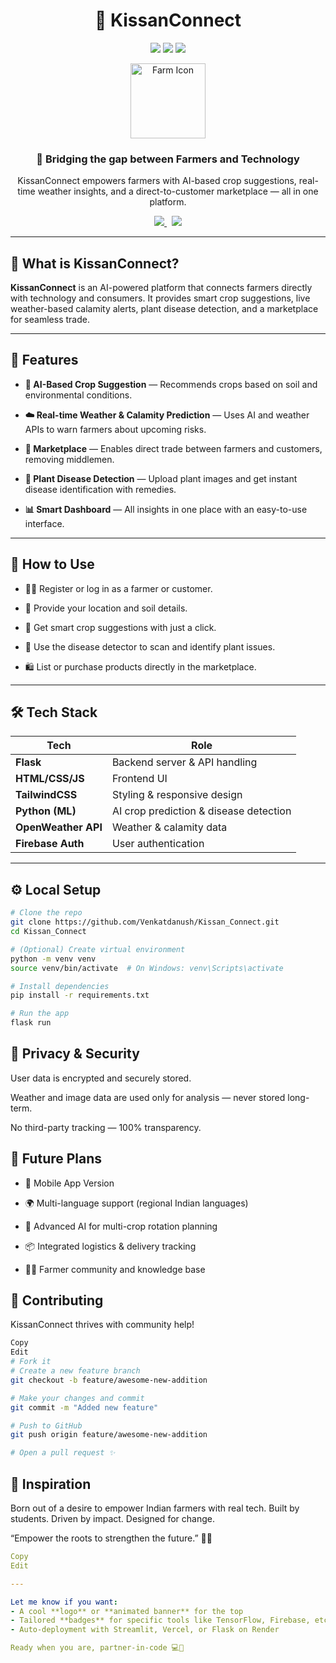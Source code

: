 <h1 align="center">🌾 KissanConnect</h1>
<p align="center"> 
  <img src="https://img.shields.io/badge/status-in%20development-yellow?style=flat-square" /> 
  <img src="https://img.shields.io/badge/Built%20With-Flask%20%26%20JavaScript-green?style=flat-square" /> 
  <img src="https://img.shields.io/badge/Powered%20By-AI%20%26%20Weather%20API-blue?style=flat-square" /> 
</p> 
<p align="center"> 
  <img src="https://cdn-icons-png.flaticon.com/512/2833/2833043.png" width="120" alt="Farm Icon" /> 
</p> 
<h3 align="center">🤝 Bridging the gap between Farmers and Technology</h3> 
<p align="center">
  KissanConnect empowers farmers with AI-based crop suggestions, real-time weather insights, and a direct-to-customer marketplace — all in one platform.
</p> 
<p align="center"> 
  <a href="https://kissanconnect.yourdomain.com" target="_blank"> <img src="https://img.shields.io/badge/Launch%20App-Click%20Here-critical?style=for-the-badge&logo=flask" /> </a> &nbsp; 
  <a href="https://github.com/Venkatdanush/Kissan_Connect" target="_blank"> <img src="https://img.shields.io/badge/GitHub-Repo-333?style=for-the-badge&logo=github" /> </a> 
</p>

---

## 🌱 What is KissanConnect?
**KissanConnect** is an AI-powered platform that connects farmers directly with technology and consumers. It provides smart crop suggestions, live weather-based calamity alerts, plant disease detection, and a marketplace for seamless trade.

---

## 🚀 Features

- **🌾 AI-Based Crop Suggestion** — Recommends crops based on soil and environmental conditions.

- **☁️ Real-time Weather & Calamity Prediction** — Uses AI and weather APIs to warn farmers about upcoming risks.

- **🛒 Marketplace** — Enables direct trade between farmers and customers, removing middlemen.

- **🦠 Plant Disease Detection** — Upload plant images and get instant disease identification with remedies.

- **📊 Smart Dashboard** — All insights in one place with an easy-to-use interface.

---

## 🎯 How to Use

- 🧑‍🌾 Register or log in as a farmer or customer.

- 📍 Provide your location and soil details.

- 🌿 Get smart crop suggestions with just a click.

- 📸 Use the disease detector to scan and identify plant issues.

- 🛍️ List or purchase products directly in the marketplace.

---

## 🛠️ Tech Stack

| Tech           | Role                                 |
|----------------|--------------------------------------|
| **Flask**      | Backend server & API handling        |
| **HTML/CSS/JS**| Frontend UI                          |
| **TailwindCSS**| Styling & responsive design          |
| **Python (ML)**| AI crop prediction & disease detection |
| **OpenWeather API** | Weather & calamity data         |
| **Firebase Auth** | User authentication               |

---

## ⚙️ Local Setup

``` bash
# Clone the repo
git clone https://github.com/Venkatdanush/Kissan_Connect.git
cd Kissan_Connect

# (Optional) Create virtual environment
python -m venv venv
source venv/bin/activate  # On Windows: venv\Scripts\activate

# Install dependencies
pip install -r requirements.txt

# Run the app
flask run
```

## 🔐 Privacy & Security
User data is encrypted and securely stored.

Weather and image data are used only for analysis — never stored long-term.

No third-party tracking — 100% transparency.

## 🌟 Future Plans
- 📱 Mobile App Version

- 🌍 Multi-language support (regional Indian languages)

- 🧠 Advanced AI for multi-crop rotation planning

- 📦 Integrated logistics & delivery tracking

- 🧑‍💻 Farmer community and knowledge base

## 🤝 Contributing
KissanConnect thrives with community help!

```bash
Copy
Edit
# Fork it
# Create a new feature branch
git checkout -b feature/awesome-new-addition

# Make your changes and commit
git commit -m "Added new feature"

# Push to GitHub
git push origin feature/awesome-new-addition

# Open a pull request ✨
```
## 🧠 Inspiration
Born out of a desire to empower Indian farmers with real tech.
Built by students. Driven by impact. Designed for change.

“Empower the roots to strengthen the future.” 🌾🚀


``` yaml
Copy
Edit

---

Let me know if you want:
- A cool **logo** or **animated banner** for the top
- Tailored **badges** for specific tools like TensorFlow, Firebase, etc.
- Auto-deployment with Streamlit, Vercel, or Flask on Render

Ready when you are, partner-in-code 💻🌱

```
